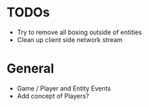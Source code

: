 # TODOs

- Try to remove all boxing outside of entities
- Clean up client side network stream

# General

- Game / Player and Entity Events
- Add concept of Players?

